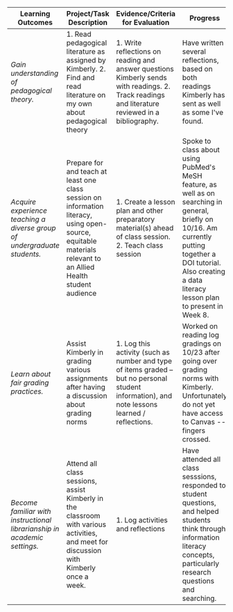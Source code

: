 | **Learning Outcomes** | **Project/Task Description** | **Evidence/Criteria for Evaluation** | **Progress** |
| --- | --- | --- | --- |
| *Gain understanding of pedagogical theory.* | 1. Read pedagogical literature as assigned by Kimberly. 2. Find and read literature on my own about pedagogical theory | 1. Write reflections on reading and answer questions Kimberly sends with readings. 2. Track readings and literature reviewed in a bibliography. | Have written several reflections, based on both readings Kimberly has sent as well as some I've found. |
| *Acquire experience teaching a diverse group of undergraduate students.* | Prepare for and teach at least one class session on information literacy, using open-source, equitable materials relevant to an Allied Health student audience | 1. Create a lesson plan and other preparatory material(s) ahead of class session. 2. Teach class session | Spoke to class about using PubMed's MeSH feature, as well as on searching in general, briefly on 10/16. Am currently putting together a DOI tutorial. Also creating a data literacy lesson plan to present in Week 8. |
| *Learn about fair grading practices.* | Assist Kimberly in grading various assignments after having a discussion about grading norms | 1. Log this activity (such as number and type of items graded – but no personal student information), and note lessons learned / reflections. | Worked on reading log gradings on 10/23 after going over grading norms with Kimberly. Unfortunately do not yet have access to Canvas -- fingers crossed. | 
| *Become familiar with instructional librarianship in academic settings.* | Attend all class sessions, assist Kimberly in the classroom with various activities, and meet for discussion with Kimberly once a week. | 1. Log activities and reflections | Have attended all class sesssions, responded to student questions, and helped students think through information literacy concepts, particularly research questions and searching. | 

